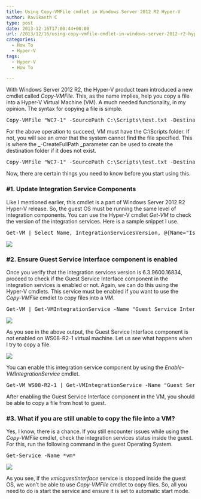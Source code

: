 ```yaml
---
title: Using Copy-VMFile cmdlet in Windows Server 2012 R2 Hyper-V
author: Ravikanth C
type: post
date: 2013-12-16T17:00:44+00:00
url: /2013/12/16/using-copy-vmfile-cmdlet-in-windows-server-2012-r2-hyper-v/
categories:
  - How To
  - Hyper-V
tags:
  - Hyper-V
  - How To

---
```

With Windows Server 2012 R2, the Hyper-V product team introduced a new cmdlet called _Copy-VMFile_. This, as the name implies, help you copy a file into a Hyper-V Virtual Machine (VM). A much needed functionality, in my opinion. The syntax for copying a file is simple.

<pre class="brush: powershell; title: ; notranslate" title="">Copy-VMFile "WC7-1" -SourcePath C:\Scripts\test.txt -DestinationPath C:\Scripts\test.txt -FileSource Host
</pre>

For the above operation to succeed, VM must have the C:\Scripts folder. If not, you will see an error that the system cannot find the file specified. This is where the _-CreateFullPath _parameter can be used to create the destination folder if it does not exist.

<pre class="brush: powershell; title: ; notranslate" title="">Copy-VMFile "WC7-1" -SourcePath C:\Scripts\test.txt -DestinationPath C:\Scripts\test.txt -FileSource Host -CreateFullPath
</pre>

Now, there are certain things you need to know before you start using this.

### #1. Update Integration Service Components

Like I mentioned earlier, this cmdlet is a part of Windows Server 2012 R2 Hyper-V release. So, the guest OS must be running the same level of integration components. You can use the Hyper-V cmdlet _Get-VM_ to check the version of the integration services. Here is a sample snippet I use.

<pre class="brush: powershell; title: ; notranslate" title="">Get-VM | Select Name, IntegrationServicesVersion, @{Name="IsUpdateNeeded";Expression={$_.IntegrationServicesVersion -lt [version]'6.3.9600.16384'}}
</pre>

![](/images/ictest.png)

### #2. Ensure Guest Service Interface component is enabled

Once you verify that the integration services version is 6.3.9600.16834, proceed to check if the Guest Service Interface component in the integration services is enabled or not. Again, we can do this using the Hyper-V cmdlets. This service must be enabled if you want to use the _Copy-VMFile_ cmdlet to copy files into a VM.

<pre class="brush: powershell; title: ; notranslate" title="">Get-VM | Get-VMIntegrationService -Name "Guest Service Interface" | Select VMName, Enabled
</pre>

![](/images/gis.png)

As you see in the above output, the Guest Service Interface component is not enabled on WS08-R2-1 virtual machine. Let us see what happens when I try to copy a file.

![](/images/copyerror.png)

You can enable this integration service component by using the _Enable-VMIntegrationService_ cmdlet.

<pre class="brush: powershell; title: ; notranslate" title="">Get-VM WS08-R2-1 | Get-VMIntegrationService -Name "Guest Service Interface" | Enable-VMIntegrationService -Passthru
</pre>

After enabling the Guest Service Interface component in the VM, you should be able to copy a file from host to guest.

### #3. What if you are still unable to copy the file into a VM?

Yes, I know, there is a chance. If you still encounter issues while using the _Copy-VMFile_ cmdlet, check the integration services status inside the guest. For this, run the following command in the guest Operating System.

<pre class="brush: powershell; title: ; notranslate" title="">Get-Service -Name *vm*
</pre>
![](/images/services.png)

As you see, if the <em>vmicguestinterface</em> service is stopped inside the guest OS, we won&#8217;t be able to use <em>Copy-VMFile</em> cmdlet to copy files. So, all you need to do is start the service and ensure it is set to automatic start mode.


